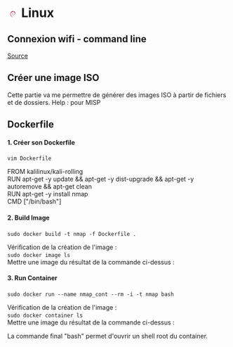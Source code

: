# ![](img/debian_25.png) Linux

## Connexion wifi - command line

[Source](https://linuxhint.com/3-ways-to-connect-to-wifi-from-the-command-line-on-debian/)

## Créer une image ISO 

Cette partie va me permettre de générer des images ISO à partir de fichiers et de dossiers.
Help : pour MISP

## Dockerfile

#### 1. Créer son Dockerfile

```vim Dockerfile```

FROM kalilinux/kali-rolling
<br/>RUN apt-get -y update && apt-get -y dist-upgrade && apt-get -y autoremove && apt-get clean
<br/>RUN apt-get -y install nmap
<br/>CMD ["/bin/bash"]

#### 2. Build Image

```sudo docker build -t nmap -f Dockerfile .```

Vérification de la création de l'image :
<br/>```sudo docker image ls```
<br/> Mettre une image du résultat de la commande ci-dessus :

#### 3. Run Container

```sudo docker run --name nmap_cont --rm -i -t nmap bash```

Vérification de la création de l'image :
<br/>```sudo docker container ls```
<br/> Mettre une image du résultat de la commande ci-dessus :

La commande final "bash" permet d'ouvrir un shell root du container.


